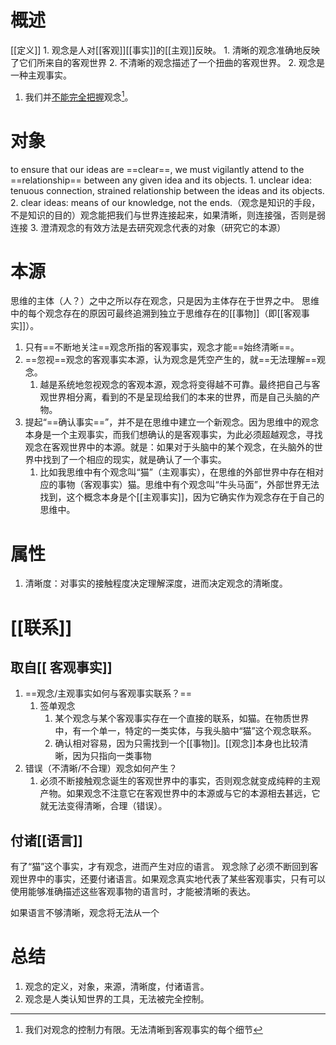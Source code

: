 # 概述
[[定义]] 
	1. 观念是人对[[客观]][[事实]]的[[主观]]反映。
		1. 清晰的观念准确地反映了它们所来自的客观世界
		2. 不清晰的观念描述了一个扭曲的客观世界。
	2. 观念是一种主观事实。

1. 我们并<u>不能完全把握</u>观念[^3]。
# 对象
to ensure that our ideas are ==clear==, we must vigilantly attend to the ==relationship== between any given idea and its objects.
	1. unclear idea: tenuous connection, strained relationship between the ideas and its objects.
	2. clear ideas: means of our knowledge, not the ends.（观念是知识的手段，不是知识的目的）观念能把我们与世界连接起来，如果清晰，则连接强，否则是弱连接
	3. 澄清观念的有效方法是去研究观念代表的对象（研究它的本源）
# 本源
思维的主体（人？）之中之所以存在观念，只是因为主体存在于世界之中。
思维中的每个观念存在的原因可最终追溯到独立于思维存在的[[事物]]（即[[客观事实]]）。
1. 只有==不断地关注==观念所指的客观事实，观念才能==始终清晰==。
2. ==忽视==观念的客观事实本源，认为观念是凭空产生的，就==无法理解==观念。
	1. 越是系统地忽视观念的客观本源，观念将变得越不可靠。最终把自己与客观世界相分离，看到的不是呈现给我们的本来的世界，而是自己头脑的产物。
3. 提起“==确认事实==”，并不是在思维中建立一个新观念。因为思维中的观念本身是一个主观事实，而我们想确认的是客观事实，为此必须超越观念，寻找观念在客观世界中的本源。就是：如果对于头脑中的某个观念，在头脑外的世界中找到了一个相应的现实，就是确认了一个事实。
	1. 比如我思维中有个观念叫“猫”（主观事实），在思维的外部世界中存在相对应的事物（客观事实）猫。思维中有个观念叫“牛头马面”，外部世界无法找到，这个概念本身是个[[主观事实]]，因为它确实作为观念存在于自己的思维中。
# 属性
1. 清晰度：对事实的接触程度决定理解深度，进而决定观念的清晰度。
# [[联系]] 
## 取自[[ 客观事实]] 
1. ==观念/主观事实如何与客观事实联系？==
	1. 签单观念
		1. 某个观念与某个客观事实存在一个直接的联系，如猫。在物质世界中，有一个单一，特定的一类实体，与我头脑中“猫”这个观念联系。
		2. 确认相对容易，因为只需找到一个[[事物]]。[[观念]]本身也比较清晰，因为只指向一类事物
2. 错误（不清晰/不合理）观念如何产生？
	1. 必须不断接触观念诞生的客观世界中的事实，否则观念就变成纯粹的主观产物。如果观念不注意它在客观世界中的本源或与它的本源相去甚远，它就无法变得清晰，合理（错误）。
## 付诸[[语言]] 
有了“猫”这个事实，才有观念，进而产生对应的语言。
观念除了必须不断回到客观世界中的事实，还要付诸语言。如果观念真实地代表了某些客观事实，只有可以使用能够准确描述这些客观事物的语言时，才能被清晰的表达。

如果语言不够清晰，观念将无法从一个 


# 总结
1. 观念的定义，对象，来源，清晰度，付诸语言。
2. 观念是人类认知世界的工具，无法被完全控制。

[^1]: 每个观念都源于对事实的描摹，但真实存在的事物却独立于观念之外。
[^2]: 如何检验观念是否正确反映了它和它的对象之间的关系？
[^3]: 我们对观念的控制力有限。无法清晰到客观事实的每个细节
